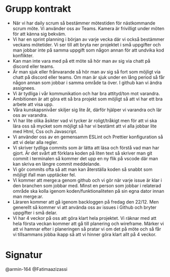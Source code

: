 # Grupp kontrakt

- När vi har daily scrum så bestämmer mötestiden för nästkommande scrum möte. Vi använder oss av Teams. Kamera är frivilligt under möten för att känna sig bekväm.
- Vi har en sprint planning i början av varje vecka där vi också bestämmer veckans mötetider. Vi ser till att bryta ner projektet i små uppgifter och man jobbar inte på samma uppgift som någon annan för att undvika kod konflikter.
- Kan man inte vara med på ett möte så hör man av sig via chatt på discord eller teams.
- Är man sjuk eller frånvarande så hör man av sig så fort som möjligt via chatt på discord eller teams. Om man är sjuk under en lång period så får någon annan som jobbar i samma område ta över. I github kan vi ändra assignees.
- Vi är tydliga i vår kommunikation och har bra attityd/ton mot varandra.
- Ambitionen är att göra ett så bra projekt som möjligt så att vi har ett bra arbete att visa upp.
- Våra kunskapsnivåer skiljer sig lite åt, därför hjälper vi varandra och lär oss av varandra.
- Vi har lite olika åsikter vad vi tycker är roligt/tråkigt men för att vi ska lära oss så mycket som möjligt så har vi bestämt att vi alla jobbar lite med Html, Css och Javascript.
- Vi använder oss av en gemensamm ESLint och Prettier konfiguration så att vi delar alla regler.
- Vi skriver tydliga commits som är lätta att läsa och förstå vad man har gjort. Är det svårt att förklara koden på liten text så skriver man git commit i terminalen så kommer det upp en ny flik på vscode där man kan skriva en längre commit meddelande.
- Vi gör commits ofta så att man kan återställa koden så snabbt som möjligt ifall man upptäcker fel.
- Vi kommer att merge:a genom github och vi gör när varje issue är klar i den branchen som jobbar med. Minst en person som jobbar i relaterad område ska kolla igenom koden/funktionaliteten på sin egna dator innan man merge:ar. 
- Läraren kommer att gå igenom backloggen på fredag den 22/12. Men generellt så kommer vi att använda oss av issues i Github och bryter uppgifter i små delar.
- Vi har 4 veckor på oss att göra klart hela projektet. Vi räknar med att hela första veckan kommer att gå till planering och wireframe. Märker vi att vi hamnar efter i planeringen så pratar vi om det på möte och så får vi tillsammans jobba ikapp så att vi hinner göra klart allt på 4 veckor.

# Signatur
@armin-164
@Fatimaazizassi